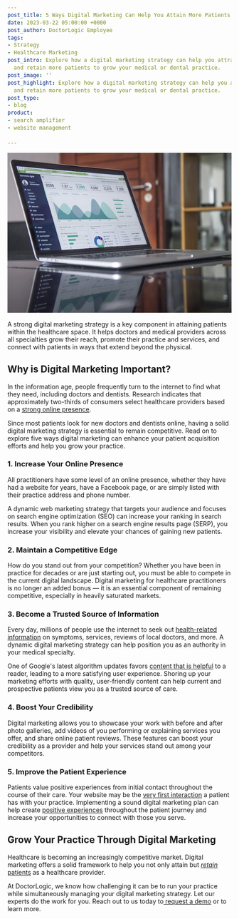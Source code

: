 ```yaml
---
post_title: 5 Ways Digital Marketing Can Help You Attain More Patients
date: 2023-03-22 05:00:00 +0000
post_author: DoctorLogic Employee
tags:
- Strategy
- Healthcare Marketing
post_intro: Explore how a digital marketing strategy can help you attract, attain,
  and retain more patients to grow your medical or dental practice.
post_image: ''
post_highlight: Explore how a digital marketing strategy can help you attract, attain,
  and retain more patients to grow your medical or dental practice.
post_type:
- blog
product:
- search amplifier
- website management

---
```

![](/uploads/carlos-muza-hpjsku2uysu-unsplash-1.jpg)

A strong digital marketing strategy is a key component in attaining patients within the healthcare space. It helps doctors and medical providers across all specialties grow their reach, promote their practice and services, and connect with patients in ways that extend beyond the physical.

## Why is Digital Marketing Important?

In the information age, people frequently turn to the internet to find what they need, including doctors and dentists. Research indicates that approximately two-thirds of consumers select healthcare providers based on a [strong online presence](https://www.prnewswire.com/news-releases/doctorcom-survey-reveals-that-nearly-2-out-of-3-patients-will-choose-a-provider-because-of-a-strong-online-presence-300649353.html).

Since most patients look for new doctors and dentists online, having a solid digital marketing strategy is essential to remain competitive. Read on to explore five ways digital marketing can enhance your patient acquisition efforts and help you grow your practice.

### 1. Increase Your Online Presence

All practitioners have some level of an online presence, whether they have had a website for years, have a Facebook page, or are simply listed with their practice address and phone number.

A dynamic web marketing strategy that targets your audience and focuses on search engine optimization (SEO) can increase your ranking in search results. When you rank higher on a search engine results page (SERP), you increase your visibility and elevate your chances of gaining new patients.

### 2. Maintain a Competitive Edge

How do you stand out from your competition? Whether you have been in practice for decades or are just starting out, you must be able to compete in the current digital landscape. Digital marketing for healthcare practitioners is no longer an added bonus — it is an essential component of remaining competitive, especially in heavily saturated markets.

### 3. Become a Trusted Source of Information

Every day, millions of people use the internet to seek out [health-related information](https://www.ncbi.nlm.nih.gov/pmc/articles/PMC8701665/#:\~:text=The%20situation%20in%20the%20US,reached%2074.4%25%20%5B15%5D.) on symptoms, services, reviews of local doctors, and more. A dynamic digital marketing strategy can help position you as an authority in your medical specialty.

One of Google's latest algorithm updates favors [content that is helpful](https://developers.google.com/search/updates/helpful-content-update) to a reader, leading to a more satisfying user experience. Shoring up your marketing efforts with quality, user-friendly content can help current and prospective patients view you as a trusted source of care.

### 4. Boost Your Credibility

Digital marketing allows you to showcase your work with before and after photo galleries, add videos of you performing or explaining services you offer, and share online patient reviews. These features can boost your credibility as a provider and help your services stand out among your competitors.

### 5. Improve the Patient Experience

Patients value positive experiences from initial contact throughout the course of their care. Your website may be the [very first interaction](https://doctorlogic.com/blog/patient-experience-marketing.html) a patient has with your practice. Implementing a sound digital marketing plan can help create [positive experiences](https://www.forbes.com/sites/forbesagencycouncil/2022/11/17/digital-patient-experience-in-healthcare-a-necessary-game-changer/?sh=36cfce895dac) throughout the patient journey and increase your opportunities to connect with those you serve.

## Grow Your Practice Through Digital Marketing

Healthcare is becoming an increasingly competitive market. Digital marketing offers a solid framework to help you not only attain but [_retain_ patients](https://doctorlogic.com/blog/patient-retention-in-healthcare.html) as a healthcare provider.

At DoctorLogic, we know how challenging it can be to run your practice while simultaneously managing your digital marketing strategy. Let our experts do the work for you. Reach out to us today to[ request a demo](https://growth.doctorlogic.com/get-a-demo) or to learn more.